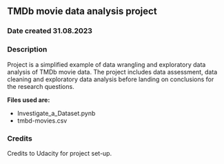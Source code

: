 ## TMDb movie data analysis project

### Date created 31.08.2023

### Description 
Project is a simplified example of data wrangling and exploratory data analysis of TMDb movie data. 
The project includes data assessment, data cleaning and exploratory data analysis before landing on conclusions for the research questions.  

**Files used are:** 
* Investigate_a_Dataset.pynb
* tmbd-movies.csv

### Credits
Credits to Udacity for project set-up.  